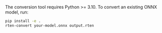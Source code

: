 The conversion tool requires Python >= 3.10. To convert an existing ONNX model,
run:

```sh
pip install -e .
rten-convert your-model.onnx output.rten
```
